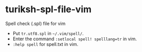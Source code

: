 # turiksh-spl-file-vim
Spell check (.spl) file for vim

* Put `tr.utf8.spl` in `~/.vim/spell/`.
* Enter the command `:setlocal spell! spelllang=tr` in vim.
* `:help spell` for spell.txt in vim.
